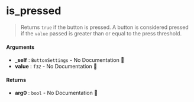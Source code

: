 # is\_pressed

>  Returns `true` if the button is pressed.
>  A button is considered pressed if the `value` passed is greater than or equal to the press threshold.

#### Arguments

- **\_self** : `ButtonSettings` \- No Documentation 🚧
- **value** : `f32` \- No Documentation 🚧

#### Returns

- **arg0** : `bool` \- No Documentation 🚧
